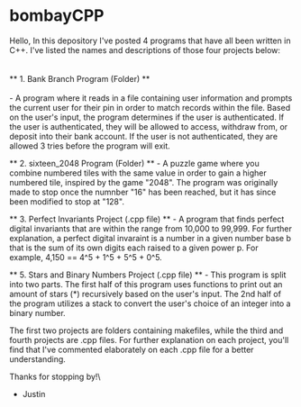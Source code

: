 # bombayCPP
Hello,
In this depository I've posted 4 programs that have all been written in C++. I've listed the names and descriptions of those four projects below:
\
\
\
 ** 1. Bank Branch Program (Folder) ** \
 \
         - A program where it reads in a file containing user information and prompts the current user for their pin in order to match records within the file.
         Based on the user's input, the program determines if the user is authenticated. If the user is authenticated, they will be allowed to access, withdraw
         from, or deposit into their bank account. If the user is not authenticated, they are allowed 3 tries before the program will exit.
 
 
 ** 2. sixteen_2048 Program (Folder) **
        - A puzzle game where you combine numbered tiles with the same value in order to gain a higher numbered tile, inspired by the game "2048". The program
          was originally made to stop once the numnber "16" has been reached, but it has since been modified to stop at "128".
          
 
 ** 3. Perfect Invariants Project (.cpp file) **
        - A program that finds perfect digital invariants that are within the range from 10,000 to 99,999. 
          For further explanation, a perfect digital invaraint is a number in a given number base b that is the sum of its own digits each raised to a given power
          p. For example, 4,150 == 4^5 + 1^5 + 5^5 + 0^5.


 ** 5. Stars and Binary Numbers Project (.cpp file) **
        - This program is split into two parts. The first half of this program uses functions to print out an amount of stars (*) recursively based on the user's
          input. The 2nd half of the program utilizes a stack to convert the user's choice of an integer into a binary number. 


The first two projects are folders containing makefiles, while the third and fourth projects are .cpp files. For further explanation on each project, you'll 
find that I've commented elaborately on each .cpp file for a better understanding. 
  
  
  
  Thanks for stopping by!\
  - Justin 
